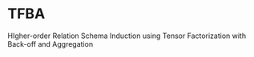 # TFBA
HIgher-order Relation Schema Induction using Tensor Factorization with Back-off and Aggregation
